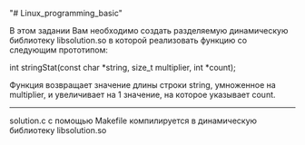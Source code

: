 "# Linux_programming_basic" 


В этом задании Вам необходимо создать разделяемую динамическую библиотеку libsolution.so в которой реализовать функцию со следующим прототипом:

int stringStat(const char *string, size_t multiplier, int *count);

Функция возвращает значение длины строки string, умноженное на multiplier, и увеличивает на 1 значение, на которое указывает count.

_____________
 solution.c с помощью  Makefile компилируется в динамическую библиотеку libsolution.so
